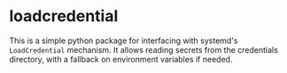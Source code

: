 # loadcredential

This is a simple python package for interfacing with systemd's `LoadCredential` mechanism.
It allows reading secrets from the credentials directory, with a fallback on environment variables if needed.
